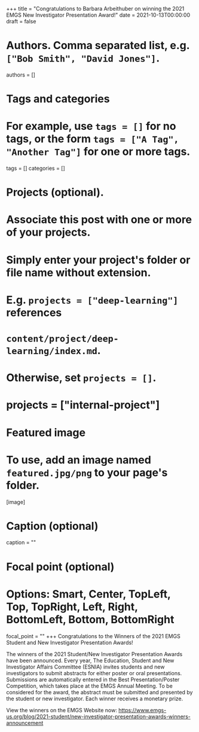 +++
title = "Congratulations to Barbara Arbeithuber on winning the 2021 EMGS New Investigator Presentation Award!"
date = 2021-10-13T00:00:00
draft = false

# Authors. Comma separated list, e.g. `["Bob Smith", "David Jones"]`.
authors = []

# Tags and categories
# For example, use `tags = []` for no tags, or the form `tags = ["A Tag", "Another Tag"]` for one or more tags.
tags = []
categories = []

# Projects (optional).
#   Associate this post with one or more of your projects.
#   Simply enter your project's folder or file name without extension.
#   E.g. `projects = ["deep-learning"]` references 
#   `content/project/deep-learning/index.md`.
#   Otherwise, set `projects = []`.
# projects = ["internal-project"]

# Featured image
# To use, add an image named `featured.jpg/png` to your page's folder. 
[image]
  # Caption (optional)
  caption = ""

  # Focal point (optional)
  # Options: Smart, Center, TopLeft, Top, TopRight, Left, Right, BottomLeft, Bottom, BottomRight
  focal_point = ""
+++
Congratulations to the Winners of the 2021 EMGS Student and New Investigator Presentation Awards!

The winners of the 2021 Student/New Investigator Presentation Awards have been announced. Every year, The Education, Student and New Investigator Affairs Committee (ESNIA) invites students and new investigators to submit abstracts for either poster or oral presentations. Submissions are automatically entered in the Best Presentation/Poster Competition, which takes place at the EMGS Annual Meeting. To be considered for the award, the abstract must be submitted and presented by the student or new investigator. Each winner receives a monetary prize.

View the winners on the EMGS Website now: https://www.emgs-us.org/blog/2021-student/new-investigator-presentation-awards-winners-announcement

